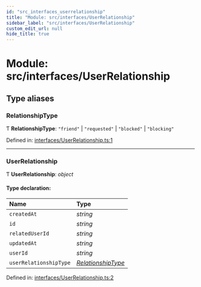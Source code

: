 ```yaml
---
id: "src_interfaces_userrelationship"
title: "Module: src/interfaces/UserRelationship"
sidebar_label: "src/interfaces/UserRelationship"
custom_edit_url: null
hide_title: true
---
```


# Module: src/interfaces/UserRelationship

## Type aliases

### RelationshipType

Ƭ **RelationshipType**: ``"friend"`` \| ``"requested"`` \| ``"blocked"`` \| ``"blocking"``

Defined in: [interfaces/UserRelationship.ts:1](https://github.com/xr3ngine/xr3ngine/blob/2d83606b6/packages/common/src/interfaces/UserRelationship.ts#L1)

___

### UserRelationship

Ƭ **UserRelationship**: *object*

#### Type declaration:

| Name | Type |
| :------ | :------ |
| `createdAt` | *string* |
| `id` | *string* |
| `relatedUserId` | *string* |
| `updatedAt` | *string* |
| `userId` | *string* |
| `userRelationshipType` | [*RelationshipType*](src_interfaces_userrelationship.md#relationshiptype) |

Defined in: [interfaces/UserRelationship.ts:2](https://github.com/xr3ngine/xr3ngine/blob/2d83606b6/packages/common/src/interfaces/UserRelationship.ts#L2)
